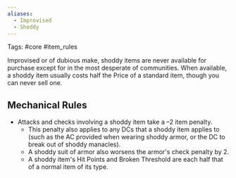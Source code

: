 ```yaml
---
aliases:
  - Improvised
  - Shoddy
---
```

Tags: #core #item_rules

Improvised or of dubious make, shoddy items are never available for purchase except for in the most desperate of communities. When available, a shoddy item usually costs half the Price of a standard item, though you can never sell one.  

## Mechanical Rules

- Attacks and checks involving a shoddy item take a –2 item penalty.
	- This penalty also applies to any DCs that a shoddy item applies to (such as the AC provided when wearing shoddy armor, or the DC to break out of shoddy manacles).
	- A shoddy suit of armor also worsens the armor's check penalty by 2.
	- A shoddy item's Hit Points and Broken Threshold are each half that of a normal item of its type.